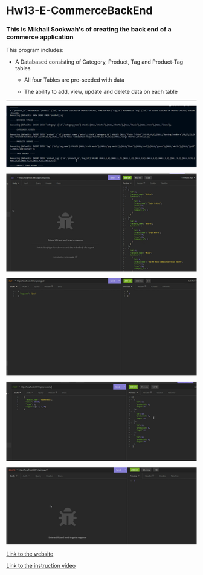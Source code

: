 # Hw13-E-CommerceBackEnd

### This is Mikhail Sookwah's of creating the back end of a commerce application

This program includes: 

* A Databased consisting of Category, Product, Tag and Product-Tag tables

    * All four Tables are pre-seeded with data

    * The ability to add, view, update and delete data on each table


----------------------------------------------------------------

![Screenshot of the database being seeded](./images/screen1.png)

![Screenshot of retrieving all data from the database](./images/screen2.png)

![Screenshot of getting one columm of data from the database ](./images/screen3.png)

![Screenshot of updating one column of the database](./images/screen4.png)

![Screenshot of deleting part of the database](./images/screen5.png)

[Link to the website](https://github.com/Mikhail25/Hw13-E-CommerceBackEnd)

[Link to the instruction video](https://drive.google.com/file/d/1smM85LmoAy_ocBXybm0JieuaXiqtvEv3/view)